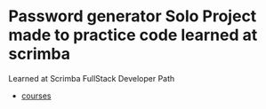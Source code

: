 # Password generator Solo Project made to practice code learned at scrimba






Learned at Scrimba FullStack Developer Path

- [courses](https://scrimba.com/courses)
